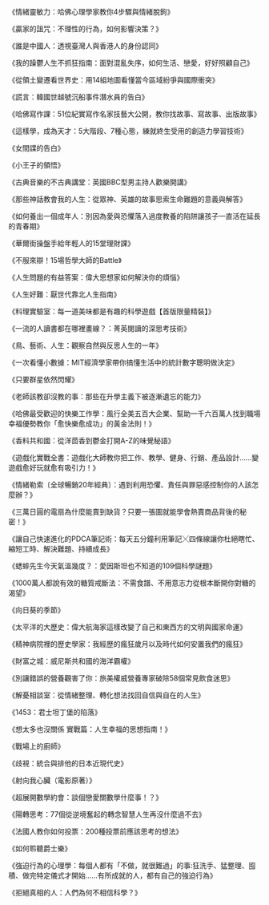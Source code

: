 《情緒靈敏力：哈佛心理學家教你4步驟與情緒脫鉤》

《贏家的詛咒：不理性的行為，如何影響決策？》

《誰是中國人：透視臺灣人與香港人的身份認同》

《我的躁鬱人生不抓狂指南：面對混亂失序，如何生活、戀愛，好好照顧自己》

《從領土變遷看世界史：用14組地圖看懂當今區域紛爭與國際衝突》

《謊言：韓國世越號沉船事件潛水員的告白》

《哈佛寫作課：51位紀實寫作名家技藝大公開，教你找故事、寫故事、出版故事》

《這樣學，成為天才：5大階段、7種心態，練就終生受用的創造力學習技術》

《女間諜的告白》

《小王子的領悟》

《古典音樂的不古典講堂：英國BBC型男主持人歡樂開講》

《那些神話教會我的人生：從眾神、英雄的故事思索生命難題的意義與解答》

《如何養出一個成年人：別因為愛與恐懼落入過度教養的陷阱讓孩子一直活在延長的青春期》

《華爾街操盤手給年輕人的15堂理財課》

《不服來辯！15場哲學大師的Battle》

《人生問題的有益答案：偉大思想家如何解決你的煩惱》

《人生好難：厭世代靠北人生指南》

《料理實驗室：每一道美味都是有趣的科學遊戲【首版限量精裝】》

《一流的人讀書都在哪裡畫線？：菁英閱讀的深思考技術》

《鳥、藝術、人生：觀察自然與反思人生的一年》

《一次看懂小數據：MIT經濟學家帶你搞懂生活中的統計數字聰明做決定》

《只要群星依然閃耀》

《老師該教卻沒教的事：那些在升學主義下被逐漸遺忘的能力》

《哈佛最受歡迎的快樂工作學：風行全美五百大企業、幫助一千六百萬人找到職場幸福優勢教你「愈快樂愈成功」的黃金法則！》

《香料共和國：從洋茴香到鬱金打開A-Z的味覺秘語》

《遊戲化實戰全書：遊戲化大師教你把工作、教學、健身、行銷、產品設計……變遊戲愈好玩就愈有吸引力！》

《情緒勒索〔全球暢銷20年經典〕：遇到利用恐懼、責任與罪惡感控制你的人該怎麼辦？》

《三萬日圓的電扇為什麼能賣到缺貨？只要一張圖就能學會熱賣商品背後的秘密！》

《讓自己快速進化的PDCA筆記術：每天五分鐘利用筆記╳四條線讓你杜絕瞎忙、縮短工時、解決難題、持續成長》

《蟋蟀先生今天氣溫幾度？：愛因斯坦也不知道的109個科學謎題》

《1000萬人都說有效的糖質戒斷法：不需食譜、不用意志力從根本斷開你對糖的渴望》

《向日葵的季節》

《太平洋的大歷史：偉大航海家這樣改變了自己和東西方的文明與國家命運》

《精神病院裡的歷史學家：我經歷的瘋狂歲月以及時代如何安置我們的瘋狂》

《財富之城：威尼斯共和國的海洋霸權》

《別讓錯誤的營養觀害了你：旅美權威營養專家破除58個常見飲食迷思》

《解憂相談室：從情緒整理、轉化想法找回自信與自在的人生》

《1453：君士坦丁堡的陷落》

《想太多也沒關係 實戰篇：人生幸福的思想指南！》

《戰場上的廚師》

《歧視：統合與排他的日本近現代史》

《射向我心臟（電影原著）》

《超展開數學約會：談個戀愛關數學什麼事！？》

《陽轉思考：77個從逆境奮起的轉念智慧人生再沒什麼過不去》

《法國人教你如何投票：200種投票前應該思考的想法》

《如何聆聽爵士樂》

《強迫行為的心理學：每個人都有「不做，就很難過」的事:狂洗手、猛整理、囤積、做完特定儀式才開始……有所成就的人，都有自己的強迫行為》

《拒絕真相的人：人們為何不相信科學？》



